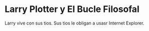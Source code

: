 # Larry Plotter y El Bucle Filosofal

Larry vive con sus tios.
Sus tios le obligan a usasr Internet Explorer.
